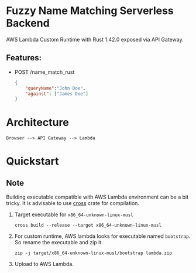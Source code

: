 # Fuzzy Name Matching Serverless Backend

AWS Lambda Custom Runtime with Rust 1.42.0 exposed via API Gateway.


##  Features:

- POST /name_match_rust
    ```json
    {
        "queryName":"John Doe",
        "against": ["James Doe"]
    }
    ```
# Architecture

```
Browser --> API Gateway --> Lambda
```

# Quickstart

## Note

Building executable compatible with AWS Lambda environment can be a bit tricky. It is advisable to use [cross](https://github.com/rust-embedded/cross) crate for compilation.

1. Target executable for `x86_64-unknown-linux-musl`
    ```
    cross build --release --target x86_64-unknown-linux-musl
    ```
2. For custom runtime, AWS lambda looks for executable named `bootstrap`. So rename the executable and zip it.
    ```
    zip -j target/x86_64-unknown-linux-musl/bootstrap lambda.zip
    ```
3. Upload to AWS Lambda.
